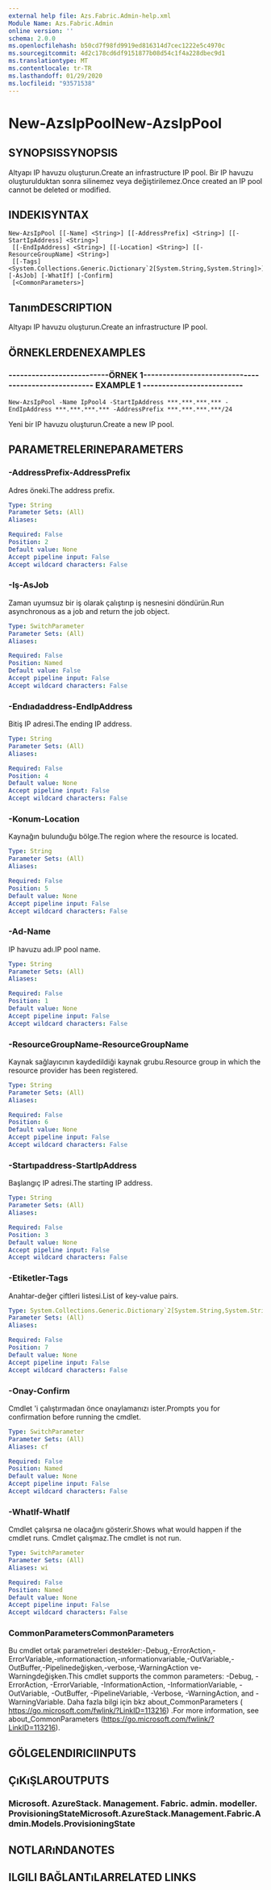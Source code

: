 ```yaml
---
external help file: Azs.Fabric.Admin-help.xml
Module Name: Azs.Fabric.Admin
online version: ''
schema: 2.0.0
ms.openlocfilehash: b50cd7f98fd9919ed816314d7cec1222e5c4970c
ms.sourcegitcommit: 4d2c178cd6df9151877b08d54c1f4a228dbec9d1
ms.translationtype: MT
ms.contentlocale: tr-TR
ms.lasthandoff: 01/29/2020
ms.locfileid: "93571538"
---
```

# <span data-ttu-id="96d4d-101">New-AzsIpPool</span><span class="sxs-lookup"><span data-stu-id="96d4d-101">New-AzsIpPool</span></span>

## <span data-ttu-id="96d4d-102">SYNOPSIS</span><span class="sxs-lookup"><span data-stu-id="96d4d-102">SYNOPSIS</span></span>
<span data-ttu-id="96d4d-103">Altyapı IP havuzu oluşturun.</span><span class="sxs-lookup"><span data-stu-id="96d4d-103">Create an infrastructure IP pool.</span></span> <span data-ttu-id="96d4d-104">Bir IP havuzu oluşturulduktan sonra silinemez veya değiştirilemez.</span><span class="sxs-lookup"><span data-stu-id="96d4d-104">Once created an IP pool cannot be deleted or modified.</span></span>

## <span data-ttu-id="96d4d-105">INDEKI</span><span class="sxs-lookup"><span data-stu-id="96d4d-105">SYNTAX</span></span>

```
New-AzsIpPool [[-Name] <String>] [[-AddressPrefix] <String>] [[-StartIpAddress] <String>]
 [[-EndIpAddress] <String>] [[-Location] <String>] [[-ResourceGroupName] <String>]
 [[-Tags] <System.Collections.Generic.Dictionary`2[System.String,System.String]>] [-AsJob] [-WhatIf] [-Confirm]
 [<CommonParameters>]
```

## <span data-ttu-id="96d4d-106">Tanım</span><span class="sxs-lookup"><span data-stu-id="96d4d-106">DESCRIPTION</span></span>
<span data-ttu-id="96d4d-107">Altyapı IP havuzu oluşturun.</span><span class="sxs-lookup"><span data-stu-id="96d4d-107">Create an infrastructure IP pool.</span></span>

## <span data-ttu-id="96d4d-108">ÖRNEKLERDEN</span><span class="sxs-lookup"><span data-stu-id="96d4d-108">EXAMPLES</span></span>

### <span data-ttu-id="96d4d-109">--------------------------ÖRNEK 1--------------------------</span><span class="sxs-lookup"><span data-stu-id="96d4d-109">-------------------------- EXAMPLE 1 --------------------------</span></span>
```
New-AzsIpPool -Name IpPool4 -StartIpAddress ***.***.***.*** -EndIpAddress ***.***.***.*** -AddressPrefix ***.***.***.***/24
```

<span data-ttu-id="96d4d-110">Yeni bir IP havuzu oluşturun.</span><span class="sxs-lookup"><span data-stu-id="96d4d-110">Create a new IP pool.</span></span>

## <span data-ttu-id="96d4d-111">PARAMETRELERINE</span><span class="sxs-lookup"><span data-stu-id="96d4d-111">PARAMETERS</span></span>

### <span data-ttu-id="96d4d-112">-AddressPrefix</span><span class="sxs-lookup"><span data-stu-id="96d4d-112">-AddressPrefix</span></span>
<span data-ttu-id="96d4d-113">Adres öneki.</span><span class="sxs-lookup"><span data-stu-id="96d4d-113">The address prefix.</span></span>

```yaml
Type: String
Parameter Sets: (All)
Aliases: 

Required: False
Position: 2
Default value: None
Accept pipeline input: False
Accept wildcard characters: False
```

### <span data-ttu-id="96d4d-114">-Iş</span><span class="sxs-lookup"><span data-stu-id="96d4d-114">-AsJob</span></span>
<span data-ttu-id="96d4d-115">Zaman uyumsuz bir iş olarak çalıştırıp iş nesnesini döndürün.</span><span class="sxs-lookup"><span data-stu-id="96d4d-115">Run asynchronous as a job and return the job object.</span></span>

```yaml
Type: SwitchParameter
Parameter Sets: (All)
Aliases: 

Required: False
Position: Named
Default value: False
Accept pipeline input: False
Accept wildcard characters: False
```

### <span data-ttu-id="96d4d-116">-Endıadaddress</span><span class="sxs-lookup"><span data-stu-id="96d4d-116">-EndIpAddress</span></span>
<span data-ttu-id="96d4d-117">Bitiş IP adresi.</span><span class="sxs-lookup"><span data-stu-id="96d4d-117">The ending IP address.</span></span>

```yaml
Type: String
Parameter Sets: (All)
Aliases: 

Required: False
Position: 4
Default value: None
Accept pipeline input: False
Accept wildcard characters: False
```

### <span data-ttu-id="96d4d-118">-Konum</span><span class="sxs-lookup"><span data-stu-id="96d4d-118">-Location</span></span>
<span data-ttu-id="96d4d-119">Kaynağın bulunduğu bölge.</span><span class="sxs-lookup"><span data-stu-id="96d4d-119">The region where the resource is located.</span></span>

```yaml
Type: String
Parameter Sets: (All)
Aliases: 

Required: False
Position: 5
Default value: None
Accept pipeline input: False
Accept wildcard characters: False
```

### <span data-ttu-id="96d4d-120">-Ad</span><span class="sxs-lookup"><span data-stu-id="96d4d-120">-Name</span></span>
<span data-ttu-id="96d4d-121">IP havuzu adı.</span><span class="sxs-lookup"><span data-stu-id="96d4d-121">IP pool name.</span></span>

```yaml
Type: String
Parameter Sets: (All)
Aliases: 

Required: False
Position: 1
Default value: None
Accept pipeline input: False
Accept wildcard characters: False
```

### <span data-ttu-id="96d4d-122">-ResourceGroupName</span><span class="sxs-lookup"><span data-stu-id="96d4d-122">-ResourceGroupName</span></span>
<span data-ttu-id="96d4d-123">Kaynak sağlayıcının kaydedildiği kaynak grubu.</span><span class="sxs-lookup"><span data-stu-id="96d4d-123">Resource group in which the resource provider has been registered.</span></span>

```yaml
Type: String
Parameter Sets: (All)
Aliases: 

Required: False
Position: 6
Default value: None
Accept pipeline input: False
Accept wildcard characters: False
```

### <span data-ttu-id="96d4d-124">-Startıpaddress</span><span class="sxs-lookup"><span data-stu-id="96d4d-124">-StartIpAddress</span></span>
<span data-ttu-id="96d4d-125">Başlangıç IP adresi.</span><span class="sxs-lookup"><span data-stu-id="96d4d-125">The starting IP address.</span></span>

```yaml
Type: String
Parameter Sets: (All)
Aliases: 

Required: False
Position: 3
Default value: None
Accept pipeline input: False
Accept wildcard characters: False
```

### <span data-ttu-id="96d4d-126">-Etiketler</span><span class="sxs-lookup"><span data-stu-id="96d4d-126">-Tags</span></span>
<span data-ttu-id="96d4d-127">Anahtar-değer çiftleri listesi.</span><span class="sxs-lookup"><span data-stu-id="96d4d-127">List of key-value pairs.</span></span>

```yaml
Type: System.Collections.Generic.Dictionary`2[System.String,System.String]
Parameter Sets: (All)
Aliases: 

Required: False
Position: 7
Default value: None
Accept pipeline input: False
Accept wildcard characters: False
```

### <span data-ttu-id="96d4d-128">-Onay</span><span class="sxs-lookup"><span data-stu-id="96d4d-128">-Confirm</span></span>
<span data-ttu-id="96d4d-129">Cmdlet 'i çalıştırmadan önce onaylamanızı ister.</span><span class="sxs-lookup"><span data-stu-id="96d4d-129">Prompts you for confirmation before running the cmdlet.</span></span>

```yaml
Type: SwitchParameter
Parameter Sets: (All)
Aliases: cf

Required: False
Position: Named
Default value: None
Accept pipeline input: False
Accept wildcard characters: False
```

### <span data-ttu-id="96d4d-130">-WhatIf</span><span class="sxs-lookup"><span data-stu-id="96d4d-130">-WhatIf</span></span>
<span data-ttu-id="96d4d-131">Cmdlet çalışırsa ne olacağını gösterir.</span><span class="sxs-lookup"><span data-stu-id="96d4d-131">Shows what would happen if the cmdlet runs.</span></span>
<span data-ttu-id="96d4d-132">Cmdlet çalışmaz.</span><span class="sxs-lookup"><span data-stu-id="96d4d-132">The cmdlet is not run.</span></span>

```yaml
Type: SwitchParameter
Parameter Sets: (All)
Aliases: wi

Required: False
Position: Named
Default value: None
Accept pipeline input: False
Accept wildcard characters: False
```

### <span data-ttu-id="96d4d-133">CommonParameters</span><span class="sxs-lookup"><span data-stu-id="96d4d-133">CommonParameters</span></span>
<span data-ttu-id="96d4d-134">Bu cmdlet ortak parametreleri destekler:-Debug,-ErrorAction,-ErrorVariable,-ınformationaction,-ınformationvariable,-OutVariable,-OutBuffer,-Pipelinedeğişken,-verbose,-WarningAction ve-Warningdeğişken.</span><span class="sxs-lookup"><span data-stu-id="96d4d-134">This cmdlet supports the common parameters: -Debug, -ErrorAction, -ErrorVariable, -InformationAction, -InformationVariable, -OutVariable, -OutBuffer, -PipelineVariable, -Verbose, -WarningAction, and -WarningVariable.</span></span> <span data-ttu-id="96d4d-135">Daha fazla bilgi için bkz about_CommonParameters ( https://go.microsoft.com/fwlink/?LinkID=113216) .</span><span class="sxs-lookup"><span data-stu-id="96d4d-135">For more information, see about_CommonParameters (https://go.microsoft.com/fwlink/?LinkID=113216).</span></span>

## <span data-ttu-id="96d4d-136">GÖLGELENDIRICI</span><span class="sxs-lookup"><span data-stu-id="96d4d-136">INPUTS</span></span>

## <span data-ttu-id="96d4d-137">ÇıKıŞLAR</span><span class="sxs-lookup"><span data-stu-id="96d4d-137">OUTPUTS</span></span>

### <span data-ttu-id="96d4d-138">Microsoft. AzureStack. Management. Fabric. admin. modeller. ProvisioningState</span><span class="sxs-lookup"><span data-stu-id="96d4d-138">Microsoft.AzureStack.Management.Fabric.Admin.Models.ProvisioningState</span></span>

## <span data-ttu-id="96d4d-139">NOTLARıNDA</span><span class="sxs-lookup"><span data-stu-id="96d4d-139">NOTES</span></span>

## <span data-ttu-id="96d4d-140">ILGILI BAĞLANTıLAR</span><span class="sxs-lookup"><span data-stu-id="96d4d-140">RELATED LINKS</span></span>

